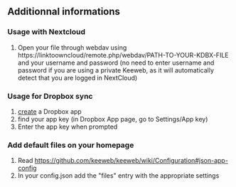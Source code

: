 ## Additionnal informations

### Usage with Nextcloud
1. Open your file through webdav using https://linktoowncloud/remote.php/webdav/PATH-TO-YOUR-KDBX-FILE and your username and password (no need to enter username and password if you are using a private Keeweb, as it will automatically detect that you are logged in NextCloud)

### Usage for Dropbox sync
1. [create](https://www.dropbox.com/developers/apps/create) a Dropbox app
2. find your app key (in Dropbox App page, go to Settings/App key)
3. Enter the app key when prompted

### Add default files on your homepage
1. Read https://github.com/keeweb/keeweb/wiki/Configuration#json-app-config
2. In your config.json add the "files" entry with the appropriate settings
